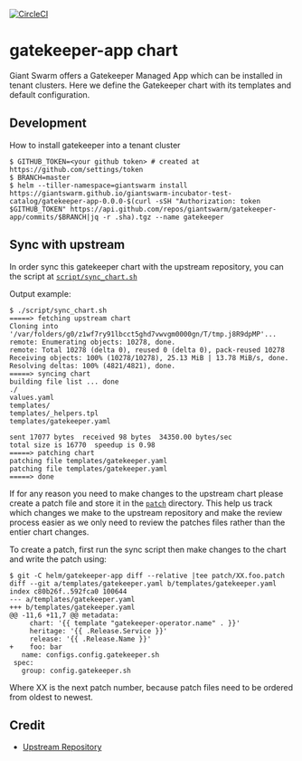 [![CircleCI](https://circleci.com/gh/giantswarm/gatekeeper-app.svg?style=shield&circle-token=7552290f91277c20801ee5bf7ff8c754a9f59d6d)](https://circleci.com/gh/giantswarm/gatekeeper-app)

# gatekeeper-app chart

Giant Swarm offers a Gatekeeper Managed App which can be installed in tenant clusters.
Here we define the Gatekeeper chart with its templates and default configuration.

## Development

How to install gatekeeper into a tenant cluster

```
$ GITHUB_TOKEN=<your github token> # created at https://github.com/settings/token
$ BRANCH=master
$ helm --tiller-namespace=giantswarm install https://giantswarm.github.io/giantswarm-incubator-test-catalog/gatekeeper-app-0.0.0-$(curl -sSH "Authorization: token $GITHUB_TOKEN" https://api.github.com/repos/giantswarm/gatekeeper-app/commits/$BRANCH|jq -r .sha).tgz --name gatekeeper
```

## Sync with upstream

In order sync this gatekeeper chart with the upstream repository, you can the script at [`script/sync_chart.sh`](script/sync_chart.sh)

Output example:

```
$ ./script/sync_chart.sh
=====> fetching upstream chart
Cloning into '/var/folders/g0/z1wf7ry91lbcct5ghd7vwvgm0000gn/T/tmp.j8R9dpMP'...
remote: Enumerating objects: 10278, done.
remote: Total 10278 (delta 0), reused 0 (delta 0), pack-reused 10278
Receiving objects: 100% (10278/10278), 25.13 MiB | 13.78 MiB/s, done.
Resolving deltas: 100% (4821/4821), done.
=====> syncing chart
building file list ... done
./
values.yaml
templates/
templates/_helpers.tpl
templates/gatekeeper.yaml

sent 17077 bytes  received 98 bytes  34350.00 bytes/sec
total size is 16770  speedup is 0.98
=====> patching chart
patching file templates/gatekeeper.yaml
patching file templates/gatekeeper.yaml
=====> done
```

If for any reason you need to make changes to the upstream chart please create a patch file and store it in the [`patch`](patch) directory. This help us track which changes we make to the upstream repository and make the review process easier as we only need to review the patches files rather than the entier chart changes.

To create a patch, first run the sync script then make changes to the chart and write the patch using:

```
$ git -C helm/gatekeeper-app diff --relative |tee patch/XX.foo.patch
diff --git a/templates/gatekeeper.yaml b/templates/gatekeeper.yaml
index c80b26f..592fca0 100644
--- a/templates/gatekeeper.yaml
+++ b/templates/gatekeeper.yaml
@@ -11,6 +11,7 @@ metadata:
     chart: '{{ template "gatekeeper-operator.name" . }}'
     heritage: '{{ .Release.Service }}'
     release: '{{ .Release.Name }}'
+    foo: bar
   name: configs.config.gatekeeper.sh
 spec:
   group: config.gatekeeper.sh
```

Where XX is the next patch number, because patch files need to be ordered from oldest to newest.

## Credit

* [Upstream Repository](https://github.com/open-policy-agent/gatekeeper)
